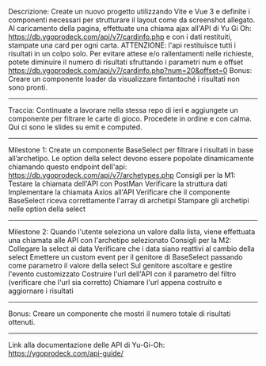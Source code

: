 Descrizione:
Create un nuovo progetto utilizzando Vite e Vue 3 e definite i componenti necessari per strutturare il layout come da screenshot allegato.
Al caricamento della pagina, effettuate una chiama ajax all'API di Yu Gi Oh: https://db.ygoprodeck.com/api/v7/cardinfo.php
e con i dati restituiti, stampate una card per ogni carta.
ATTENZIONE: l'api restituisce tutti i risultati in un colpo solo. Per evitare attese e/o rallentamenti nelle richieste, potete diminuire il numero di risultati sfruttando i parametri num e offset
https://db.ygoprodeck.com/api/v7/cardinfo.php?num=20&offset=0
Bonus:
Creare un componente loader da visualizzare fintantoché i risultati non sono pronti.

---

Traccia:
Continuate a lavorare nella stessa repo di ieri e aggiungete un componente per filtrare le carte di gioco. Procedete in ordine e con calma.
Qui ci sono le slides su emit e computed.

---

Milestone 1:
Create un componente BaseSelect per filtrare i risultati in base all’archetipo.
Le option della select devono essere popolate dinamicamente chiamando questo endpoint dell'api:
https://db.ygoprodeck.com/api/v7/archetypes.php
Consigli per la M1:
Testare la chiamata dell'API con PostMan
Verificare la struttura dati
Implementare la chiamata Axios all'API
Verificare che il componente BaseSelect riceva correttamente l'array di archetipi
Stampare gli archetipi nelle option della select

---

Milestone 2:
Quando l'utente seleziona un valore dalla lista, viene effettuata una chiamata alle API con l'archetipo selezionato
Consigli per la M2:
Collegare la select ai data
Verificare che i data siano reattivi al cambio della select
Emettere un custom event per il genitore di BaseSelect passando come parametro il valore della select
Sul genitore ascoltare e gestire l'evento customizzato
Costruire l'url dell'API con il parametro del filtro (verificare che l'url sia corretto)
Chiamare l'url appena costruito e aggiornare i risultati

---

Bonus:
Creare un componente che mostri il numero totale di risultati ottenuti.

---

Link alla documentazione delle API di Yu-Gi-Oh:
https://ygoprodeck.com/api-guide/
